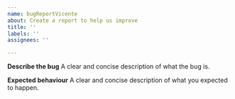 ```yaml
---
name: bugReportVicente
about: Create a report to help us improve
title: ''
labels: ''
assignees: ''

---
```


**Describe the bug**
A clear and concise description of what the bug is.

**Expected behaviour**
A clear and concise description of what you expected to happen.
